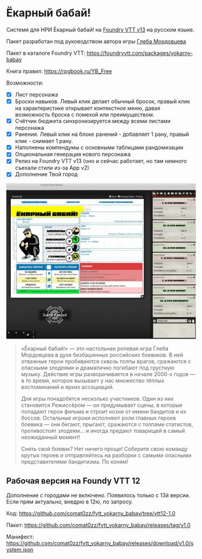 # Ёкарный бабай!

Системя для НРИ Ёкарный бабай! на [Foundry VTT v13](https://foundryvtt.com/ "Что ещё за фаундри такой?") на русском языке. 

Пакет разработан под руководством автора игры [Глеба Мордовцева](https://t.me/nrdsmit)

Пакет в каталоге Foundry VTT: https://foundryvtt.com/packages/yokarny-babay

Книга правил: https://rpgbook.ru/YB_Free

Возможности:

- [x] Лист персонажа
- [x] Броски навыков. Левый клик делает обычный бросок, правый клик на характеристике открывает контекстное меню, давая возможность броска с помехой или преимуществом. 
- [x] Счётчик бюджета синхронизируется между всеми листами персонажа
- [x] Ранения. Левый клик на блоке ранений - добавляет 1 рану, правый клик - снимает 1 рану. 
- [x] Наполнены компендумы с основными таблицами рандомизации
- [X] Опциональная генерация нового персонажа
- [X] Релиз на Foundry VTT v13 (оно и сейчас работает, но там немного съехали стили из-за App v2)
- [X] Дополнение Твой город

![скриншот чарника](docs/screen.jpg "Внешний вид")


>«Ёкарный бабай!» — это настольная ролевая игра Глеба Мордовцева в духе безбашенных российских боевиков. В ней отважные герои пробиваются сквозь толпы врагов, сражаются с опасными злодеями и драматично погибают под грустную музыку. Действие игры разворачивается в начале 2000-х годов — в то время, которое вызывает у нас множество тёплых воспоминаний и ярких ассоциаций.
>
>Для игры понадобятся несколько участников. Один из них становится Режиссёром — он придумывает сцены, в которые попадают герои фильма и строит козни от имени бандитов и их боссов. Остальные игроки исполняют роли главных героев боевика — они бегают, прыгают, сражаются с толпами статистов, противостоят злодеям... и иногда предают товарищей в самый неожиданный момент! 
>
>Снять свой боевик? Нет ничего проще! Соберите свою команду крутых героев и отправляйтесь на разборки с самыми опасными представителями бандитизма. По коням!


## Рабочая версия на Foundy VTT 12
Дополнение с городами не включено. Появилось только с 13й версии. Если прям актуально, внедрю в 12ю, по запросу.

Код: https://github.com/comat0zz/fvtt_yokarny_babay/tree/vtt12-1.0

Пакет: https://github.com/comat0zz/fvtt_yokarny_babay/releases/tag/v1.0

Манифест: https://github.com/comat0zz/fvtt_yokarny_babay/releases/download/v1.0/system.json